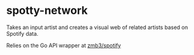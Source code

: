 # spotty-network
Takes an input artist and creates a visual web of related artists based on Spotify data. 

Relies on the Go API wrapper at [zmb3/spotify](github.com/zmb3/spotify)
